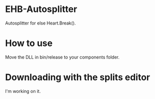# EHB-Autosplitter
Autosplitter for else Heart.Break().

# How to use
Move the DLL in bin/release to your components folder.

# Downloading with the splits editor
I'm working on it.
